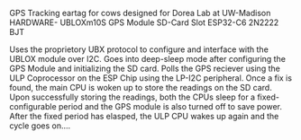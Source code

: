 GPS Tracking eartag for cows designed for Dorea Lab at UW-Madison
HARDWARE-
UBLOXm10S GPS Module
SD-Card Slot
ESP32-C6
2N2222 BJT

Uses the proprietory UBX protocol to configure and interface with the UBLOX module over I2C. Goes into deep-sleep mode after configuring the GPS Module and initializing the SD card. Polls the GPS reciever using the ULP Coprocessor on the ESP Chip using the LP-I2C peripheral. Once a fix is found, the main CPU is woken up to store the readings on the SD card. Upon successfully storing the readings, both the CPUs sleep for a fixed-configurable period and the GPS module is also turned off to save power. After the fixed period has elasped, the ULP CPU wakes up again and the cycle goes on....
